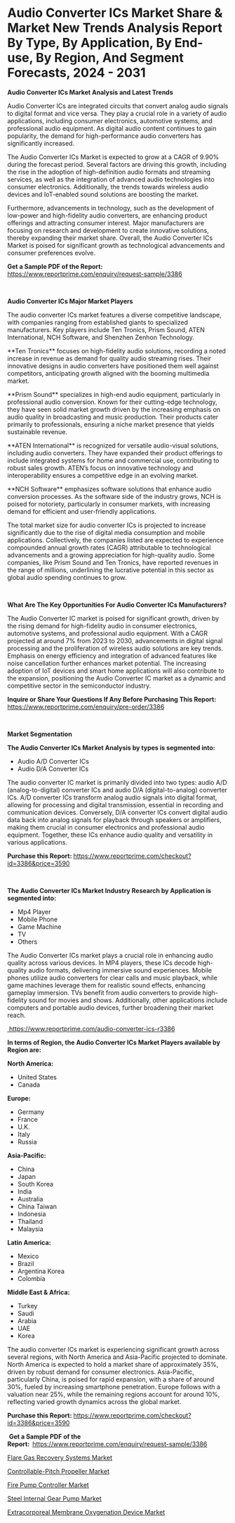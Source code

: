 <p><h1>Audio Converter ICs Market Share & Market New Trends Analysis Report By Type, By Application, By End-use, By Region, And Segment Forecasts, 2024 - 2031</h1></p><p><strong>Audio Converter ICs Market Analysis and Latest Trends</strong></p>
<p><p>Audio Converter ICs are integrated circuits that convert analog audio signals to digital format and vice versa. They play a crucial role in a variety of audio applications, including consumer electronics, automotive systems, and professional audio equipment. As digital audio content continues to gain popularity, the demand for high-performance audio converters has significantly increased.</p><p>The Audio Converter ICs Market is expected to grow at a CAGR of 9.90% during the forecast period. Several factors are driving this growth, including the rise in the adoption of high-definition audio formats and streaming services, as well as the integration of advanced audio technologies into consumer electronics. Additionally, the trends towards wireless audio devices and IoT-enabled sound solutions are boosting the market. </p><p>Furthermore, advancements in technology, such as the development of low-power and high-fidelity audio converters, are enhancing product offerings and attracting consumer interest. Major manufacturers are focusing on research and development to create innovative solutions, thereby expanding their market share. Overall, the Audio Converter ICs Market is poised for significant growth as technological advancements and consumer preferences evolve.</p></p>
<p><strong>Get a Sample PDF of the Report:&nbsp;</strong> <a href="https://www.reportprime.com/enquiry/request-sample/3386">https://www.reportprime.com/enquiry/request-sample/3386</a></p>
<p>&nbsp;</p>
<p><strong>Audio Converter ICs Major Market Players</strong></p>
<p><p>The audio converter ICs market features a diverse competitive landscape, with companies ranging from established giants to specialized manufacturers. Key players include Ten Tronics, Prism Sound, ATEN International, NCH Software, and Shenzhen Zenhon Technology. </p><p>**Ten Tronics** focuses on high-fidelity audio solutions, recording a noted increase in revenue as demand for quality audio streaming rises. Their innovative designs in audio converters have positioned them well against competitors, anticipating growth aligned with the booming multimedia market.</p><p>**Prism Sound** specializes in high-end audio equipment, particularly in professional audio conversion. Known for their cutting-edge technology, they have seen solid market growth driven by the increasing emphasis on audio quality in broadcasting and music production. Their products cater primarily to professionals, ensuring a niche market presence that yields sustainable revenue.</p><p>**ATEN International** is recognized for versatile audio-visual solutions, including audio converters. They have expanded their product offerings to include integrated systems for home and commercial use, contributing to robust sales growth. ATEN’s focus on innovative technology and interoperability ensures a competitive edge in an evolving market.</p><p>**NCH Software** emphasizes software solutions that enhance audio conversion processes. As the software side of the industry grows, NCH is poised for notoriety, particularly in consumer markets, with increasing demand for efficient and user-friendly applications.</p><p>The total market size for audio converter ICs is projected to increase significantly due to the rise of digital media consumption and mobile applications. Collectively, the companies listed are expected to experience compounded annual growth rates (CAGR) attributable to technological advancements and a growing appreciation for high-quality audio. Some companies, like Prism Sound and Ten Tronics, have reported revenues in the range of millions, underlining the lucrative potential in this sector as global audio spending continues to grow.</p></p>
<p>&nbsp;</p>
<p><strong>What Are The Key Opportunities For Audio Converter ICs Manufacturers?</strong></p>
<p><p>The Audio Converter IC market is poised for significant growth, driven by the rising demand for high-fidelity audio in consumer electronics, automotive systems, and professional audio equipment. With a CAGR projected at around 7% from 2023 to 2030, advancements in digital signal processing and the proliferation of wireless audio solutions are key trends. Emphasis on energy efficiency and integration of advanced features like noise cancellation further enhances market potential. The increasing adoption of IoT devices and smart home applications will also contribute to the expansion, positioning the Audio Converter IC market as a dynamic and competitive sector in the semiconductor industry.</p></p>
<p><strong>Inquire or Share Your Questions If Any Before Purchasing This Report:</strong> <a href="https://www.reportprime.com/enquiry/pre-order/3386">https://www.reportprime.com/enquiry/pre-order/3386</a></p>
<p>&nbsp;</p>
<p><strong>Market Segmentation</strong></p>
<p><strong>The Audio Converter ICs Market Analysis by types is segmented into:</strong></p>
<p><ul><li>Audio A/D Converter ICs</li><li>Audio D/A Converter ICs</li></ul></p>
<p><p>The audio converter IC market is primarily divided into two types: audio A/D (analog-to-digital) converter ICs and audio D/A (digital-to-analog) converter ICs. A/D converter ICs transform analog audio signals into digital format, allowing for processing and digital transmission, essential in recording and communication devices. Conversely, D/A converter ICs convert digital audio data back into analog signals for playback through speakers or amplifiers, making them crucial in consumer electronics and professional audio equipment. Together, these ICs enhance audio quality and versatility in various applications.</p></p>
<p><strong>Purchase this Report:&nbsp;</strong><a href="https://www.reportprime.com/checkout?id=3386&price=3590">https://www.reportprime.com/checkout?id=3386&price=3590</a></p>
<p>&nbsp;</p>
<p><strong>The Audio Converter ICs Market Industry Research by Application is segmented into:</strong></p>
<p><ul><li>Mp4 Player</li><li>Mobile Phone</li><li>Game Machine</li><li>TV</li><li>Others</li></ul></p>
<p><p>The Audio Converter ICs market plays a crucial role in enhancing audio quality across various devices. In MP4 players, these ICs decode high-quality audio formats, delivering immersive sound experiences. Mobile phones utilize audio converters for clear calls and music playback, while game machines leverage them for realistic sound effects, enhancing gameplay immersion. TVs benefit from audio converters to provide high-fidelity sound for movies and shows. Additionally, other applications include computers and portable audio devices, further broadening their market reach.</p></p>
<p><a href="https://www.reportprime.com/audio-converter-ics-r3386">&nbsp;https://www.reportprime.com/audio-converter-ics-r3386</a></p>
<p><strong>In terms of Region, the Audio Converter ICs Market Players available by Region are:</strong></p>
<p>
    <p> <strong> North America: </strong>
        <ul>
            <li>United States</li>
            <li>Canada</li>
        </ul>
        </p> 
    <p> <strong> Europe: </strong>
        <ul>
            <li>Germany</li>
            <li>France</li>
            <li>U.K.</li>
            <li>Italy</li>
            <li>Russia</li>
        </ul>
        </p> 
    <p> <strong> Asia-Pacific: </strong>
        <ul>
            <li>China</li>
            <li>Japan</li>
            <li>South Korea</li>
            <li>India</li>
            <li>Australia</li>
            <li>China Taiwan</li>
            <li>Indonesia</li>
            <li>Thailand</li>
            <li>Malaysia</li>
        </ul>
        </p> 
    <p> <strong> Latin America: </strong>
        <ul>
            <li>Mexico</li>
            <li>Brazil</li>
            <li>Argentina Korea</li>
            <li>Colombia</li>
        </ul>
        </p> 
    <p> <strong> Middle East & Africa: </strong>
        <ul>
            <li>Turkey</li>
            <li>Saudi</li>
            <li>Arabia</li>
            <li>UAE</li>
            <li>Korea</li>
        </ul>
    </p>
    </p>
<p><p>The audio converter ICs market is experiencing significant growth across several regions, with North America and Asia-Pacific projected to dominate. North America is expected to hold a market share of approximately 35%, driven by robust demand for consumer electronics. Asia-Pacific, particularly China, is poised for rapid expansion, with a share of around 30%, fueled by increasing smartphone penetration. Europe follows with a valuation near 25%, while the remaining regions account for around 10%, reflecting varied growth dynamics across the global market.</p></p>
<p><strong>Purchase this Report: </strong><a href="https://www.reportprime.com/checkout?id=3386&price=3590">https://www.reportprime.com/checkout?id=3386&price=3590</a></p>
<p>&nbsp;<strong>Get a Sample PDF of the Report:&nbsp;&nbsp;</strong><a href="https://www.reportprime.com/enquiry/request-sample/3386">https://www.reportprime.com/enquiry/request-sample/3386</a></p>
<p><strong></strong></p>
<p><p><a href="https://www.linkedin.com/pulse/global-flare-gas-recovery-systems-market-opportunities-forecast-4trle?trackingId=CwRztCHJRgGWD4KDpmsDFA%3D%3D">Flare Gas Recovery Systems Market</a></p><p><a href="https://issuu.com/reportprime-2/docs/controllable-pitch-propeller-market_492e36720c0955">Controllable-Pitch Propeller Market</a></p><p><a href="https://www.linkedin.com/pulse/what-innovations-shaping-fire-pump-controller-market-application-nfyxc?trackingId=zCMq7X8NSTaD9%2BjYCqpuFg%3D%3D">Fire Pump Controller Market</a></p><p><a href="https://issuu.com/reportprime-2/docs/steel-internal-gear-pump-market-siz_f2b473af321f3c">Steel Internal Gear Pump Market</a></p><p><a href="https://www.linkedin.com/pulse/extracorporeal-membrane-oxygenation-device-market-size-share-w2qge?trackingId=RXbnUMKbS3Gh7MgsGXaMLQ%3D%3D">Extracorporeal Membrane Oxygenation Device Market</a></p></p>